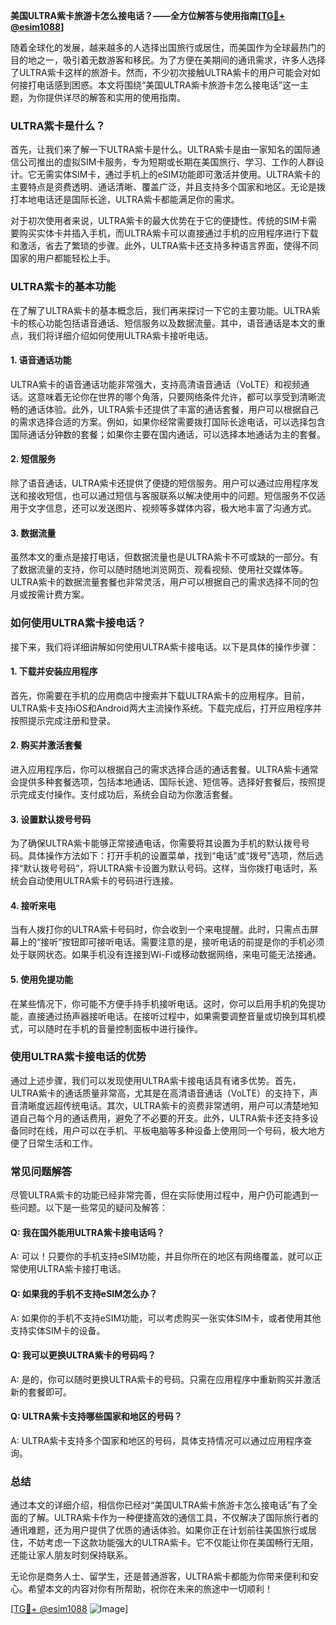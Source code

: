 **美国ULTRA紫卡旅游卡怎么接电话？——全方位解答与使用指南[[TG💪+ @esim1088](https://t.me/s/esim1088)]**

随着全球化的发展，越来越多的人选择出国旅行或居住，而美国作为全球最热门的目的地之一，吸引着无数游客和移民。为了方便在美期间的通讯需求，许多人选择了ULTRA紫卡这样的旅游卡。然而，不少初次接触ULTRA紫卡的用户可能会对如何接打电话感到困惑。本文将围绕“美国ULTRA紫卡旅游卡怎么接电话”这一主题，为你提供详尽的解答和实用的使用指南。

### ULTRA紫卡是什么？

首先，让我们来了解一下ULTRA紫卡是什么。ULTRA紫卡是由一家知名的国际通信公司推出的虚拟SIM卡服务，专为短期或长期在美国旅行、学习、工作的人群设计。它无需实体SIM卡，通过手机上的eSIM功能即可激活并使用。ULTRA紫卡的主要特点是资费透明、通话清晰、覆盖广泛，并且支持多个国家和地区。无论是拨打本地电话还是国际长途，ULTRA紫卡都能满足你的需求。

对于初次使用者来说，ULTRA紫卡的最大优势在于它的便捷性。传统的SIM卡需要购买实体卡并插入手机，而ULTRA紫卡可以直接通过手机的应用程序进行下载和激活，省去了繁琐的步骤。此外，ULTRA紫卡还支持多种语言界面，使得不同国家的用户都能轻松上手。

### ULTRA紫卡的基本功能

在了解了ULTRA紫卡的基本概念后，我们再来探讨一下它的主要功能。ULTRA紫卡的核心功能包括语音通话、短信服务以及数据流量。其中，语音通话是本文的重点，我们将详细介绍如何使用ULTRA紫卡接听电话。

#### 1. 语音通话功能

ULTRA紫卡的语音通话功能非常强大，支持高清语音通话（VoLTE）和视频通话。这意味着无论你在世界的哪个角落，只要网络条件允许，都可以享受到清晰流畅的通话体验。此外，ULTRA紫卡还提供了丰富的通话套餐，用户可以根据自己的需求选择合适的方案。例如，如果你经常需要拨打国际长途电话，可以选择包含国际通话分钟数的套餐；如果你主要在国内通话，可以选择本地通话为主的套餐。

#### 2. 短信服务

除了语音通话，ULTRA紫卡还提供了便捷的短信服务。用户可以通过应用程序发送和接收短信，也可以通过短信与客服联系以解决使用中的问题。短信服务不仅适用于文字信息，还可以发送图片、视频等多媒体内容，极大地丰富了沟通方式。

#### 3. 数据流量

虽然本文的重点是接打电话，但数据流量也是ULTRA紫卡不可或缺的一部分。有了数据流量的支持，你可以随时随地浏览网页、观看视频、使用社交媒体等。ULTRA紫卡的数据流量套餐也非常灵活，用户可以根据自己的需求选择不同的包月或按需计费方案。

### 如何使用ULTRA紫卡接电话？

接下来，我们将详细讲解如何使用ULTRA紫卡接电话。以下是具体的操作步骤：

#### 1. 下载并安装应用程序

首先，你需要在手机的应用商店中搜索并下载ULTRA紫卡的应用程序。目前，ULTRA紫卡支持iOS和Android两大主流操作系统。下载完成后，打开应用程序并按照提示完成注册和登录。

#### 2. 购买并激活套餐

进入应用程序后，你可以根据自己的需求选择合适的通话套餐。ULTRA紫卡通常会提供多种套餐选项，包括本地通话、国际长途、短信等。选择好套餐后，按照提示完成支付操作。支付成功后，系统会自动为你激活套餐。

#### 3. 设置默认拨号号码

为了确保ULTRA紫卡能够正常接通电话，你需要将其设置为手机的默认拨号号码。具体操作方法如下：打开手机的设置菜单，找到“电话”或“拨号”选项，然后选择“默认拨号号码”，将ULTRA紫卡设置为默认号码。这样，当你拨打电话时，系统会自动使用ULTRA紫卡的号码进行连接。

#### 4. 接听来电

当有人拨打你的ULTRA紫卡号码时，你会收到一个来电提醒。此时，只需点击屏幕上的“接听”按钮即可接听电话。需要注意的是，接听电话的前提是你的手机必须处于联网状态。如果手机没有连接到Wi-Fi或移动数据网络，来电可能无法接通。

#### 5. 使用免提功能

在某些情况下，你可能不方便手持手机接听电话。这时，你可以启用手机的免提功能，直接通过扬声器接听电话。在接听过程中，如果需要调整音量或切换到耳机模式，可以随时在手机的音量控制面板中进行操作。

### 使用ULTRA紫卡接电话的优势

通过上述步骤，我们可以发现使用ULTRA紫卡接电话具有诸多优势。首先，ULTRA紫卡的通话质量非常高，尤其是在高清语音通话（VoLTE）的支持下，声音清晰度远超传统电话。其次，ULTRA紫卡的资费非常透明，用户可以清楚地知道自己每个月的通话费用，避免了不必要的开支。此外，ULTRA紫卡还支持多设备同时在线，用户可以在手机、平板电脑等多种设备上使用同一个号码，极大地方便了日常生活和工作。

### 常见问题解答

尽管ULTRA紫卡的功能已经非常完善，但在实际使用过程中，用户仍可能遇到一些问题。以下是一些常见的疑问及解答：

#### Q: 我在国外能用ULTRA紫卡接电话吗？
A: 可以！只要你的手机支持eSIM功能，并且你所在的地区有网络覆盖，就可以正常使用ULTRA紫卡接打电话。

#### Q: 如果我的手机不支持eSIM怎么办？
A: 如果你的手机不支持eSIM功能，可以考虑购买一张实体SIM卡，或者使用其他支持实体SIM卡的设备。

#### Q: 我可以更换ULTRA紫卡的号码吗？
A: 是的，你可以随时更换ULTRA紫卡的号码。只需在应用程序中重新购买并激活新的套餐即可。

#### Q: ULTRA紫卡支持哪些国家和地区的号码？
A: ULTRA紫卡支持多个国家和地区的号码，具体支持情况可以通过应用程序查询。

### 总结

通过本文的详细介绍，相信你已经对“美国ULTRA紫卡旅游卡怎么接电话”有了全面的了解。ULTRA紫卡作为一种便捷高效的通信工具，不仅解决了国际旅行者的通讯难题，还为用户提供了优质的通话体验。如果你正在计划前往美国旅行或居住，不妨考虑一下这款功能强大的ULTRA紫卡。它不仅能让你在美国畅行无阻，还能让家人朋友时刻保持联系。

无论你是商务人士、留学生，还是普通游客，ULTRA紫卡都能为你带来便利和安心。希望本文的内容对你有所帮助，祝你在未来的旅途中一切顺利！

[[TG💪+ @esim1088](https://t.me/s/esim1088) ![Image](https://i.postimg.cc/4NQfJmqS/Snipaste-2025-05-13-00-14-12.png)]